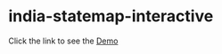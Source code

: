 # india-statemap-interactive

Click the link to see the [Demo](https://eunicedhivya.github.io/india-statemap-interactive/)
